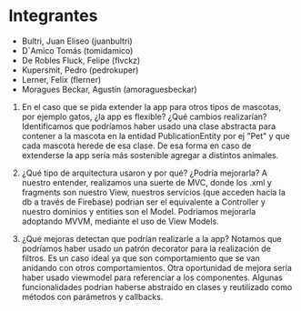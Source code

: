 # Integrantes

- Bultri, Juan Eliseo (juanbultri)
- D`Amico Tomás (tomidamico)
- De Robles Fluck, Felipe (flvckz)
- Kupersmit, Pedro (pedrokuper)
- Lerner, Felix (flerner)
- Moragues Beckar, Agustín (amoraguesbeckar)

1. En el caso que se pida extender la app para otros tipos de mascotas, por ejemplo gatos, ¿la app es flexible? ¿Qué cambios realizarían?
   Identificamos que podríamos haber usado una clase abstracta para contener a la mascota en la entidad PublicationEntity por ej "Pet" y que cada mascota herede de esa clase. De esa forma en caso
   de extenderse la app sería más sostenible agregar a distintos animales. 

3. ¿Qué tipo de arquitectura usaron y por qué? ¿Podría mejorarla?
A nuestro entender, realizamos una suerte de MVC, donde los .xml y fragments son nuestro View, nuestros servicios (que acceden hacia la db a través de Firebase) podrian ser el equivalente a Controller y nuestro dominios y entities son el Model.
Podriamos mejorarla adoptando MVVM, mediante el uso de View Models.

4. ¿Qué mejoras detectan que podrían realizarle a la app?
Notamos que podríamos haber usado un patrón decorator  para la realización de filtros. Es un caso ideal ya que son comportamiento que se van anidando con otros comportamientos. Otra oportunidad de mejora sería haber usado viewmodel para referenciar a los componentes.
Algunas funcionalidades podrian haberse abstraido en clases y reutilizado como métodos con parámetros y callbacks.

